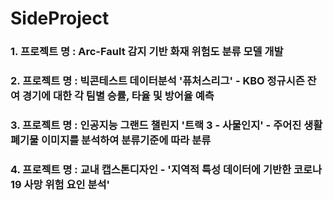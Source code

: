 # SideProject

### 1. 프로젝트 명 : Arc-Fault 감지 기반 화재 위험도 분류 모델 개발
### 2. 프로젝트 명 : 빅콘테스트 데이터분석 '퓨처스리그' - KBO 정규시즌 잔여 경기에 대한 각 팀별 승률, 타율 및 방어율 예측
### 3. 프로젝트 명 : 인공지능 그랜드 챌린지 '트랙 3 - 사물인지' - 주어진 생활폐기물 이미지를 분석하여 분류기준에 따라 분류
### 4. 프로젝트 명 : 교내 캡스톤디자인 - '지역적 특성 데이터에 기반한 코로나19 사망 위험 요인 분석'
